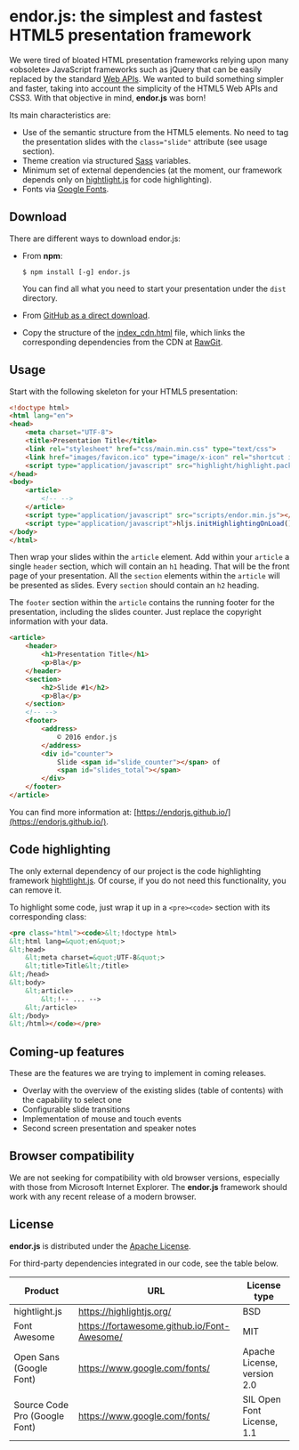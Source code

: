 # endor.js: the simplest and fastest HTML5 presentation framework

We were tired of bloated HTML presentation frameworks relying upon many «obsolete»
JavaScript frameworks such as jQuery that can be easily replaced by the standard
[Web APIs](https://developer.mozilla.org/en-US/docs/Web/API).
We wanted to build something simpler and faster, taking into account the simplicity
of the HTML5 Web APIs and CSS3. With that objective in mind,
**endor.js** was born!

Its main characteristics are:

+ Use of the semantic structure from the HTML5 elements.
  No need to tag the presentation slides with the
  `class="slide"` attribute (see usage section).
+ Theme creation via structured [Sass](http://sass-lang.com/)
  variables.
+ Minimum set of external dependencies (at the moment, our
  framework depends only on [hightlight.js](https://highlightjs.org/)
  for code highlighting).
+ Fonts via [Google Fonts](https://www.google.com/fonts).

## Download

There are different ways to download endor.js:

+ From **npm**:

    ```console
    $ npm install [-g] endor.js
    ```

  You can find all what you need to start your presentation under the `dist`
  directory.
+ From [GitHub as a direct download](https://github.com/endorjs/endor/archive/master.zip).
+ Copy the structure of the [index_cdn.html](https://cdn.rawgit.com/endorjs/endor/0.5.0/dist/index_cdn.html)
  file, which links the corresponding dependencies from the CDN at [RawGit](https://rawgit.com/).

## Usage

Start with the following skeleton for your HTML5 presentation:

```html
<!doctype html>
<html lang="en">
<head>
    <meta charset="UTF-8">
    <title>Presentation Title</title>
    <link rel="stylesheet" href="css/main.min.css" type="text/css">
    <link href="images/favicon.ico" type="image/x-icon" rel="shortcut icon">
    <script type="application/javascript" src="highlight/highlight.pack.js"></script>
</head>
<body>
    <article>
        <!-- -->
    </article>
    <script type="application/javascript" src="scripts/endor.min.js"></script>
    <script type="application/javascript">hljs.initHighlightingOnLoad();</script>
</body>
</html>
```

Then wrap your slides within the `article` element. Add within your
`article` a single `header` section, which will contain an `h1`
heading. That will be the front page of your presentation. All
the `section` elements within the `article` will be presented as
slides. Every `section` should contain an `h2` heading.

The `footer` section within the `article` contains the running footer for the
presentation, including the slides counter. Just replace the copyright
information with your data.

```html
<article>
    <header>
        <h1>Presentation Title</h1>
        <p>Bla</p>
    </header>
    <section>
        <h2>Slide #1</h2>
        <p>Bla</p>
    </section>
    <!-- -->
    <footer>
        <address>
            © 2016 endor.js
        </address>
        <div id="counter">
            Slide <span id="slide_counter"></span> of
            <span id="slides_total"></span>
        </div>
    </footer>
</article>
```

You can find more information at: [https://endorjs.github.io/](https://endorjs.github.io/).

## Code highlighting

The only external dependency of our project is the code
highlighting framework [hightlight.js](https://highlightjs.org/).
Of course, if you do not need this functionality, you can
remove it.

To highlight some code, just wrap it up in a `<pre><code>` section
with its corresponding class:

```html
<pre class="html"><code>&lt;!doctype html>
&lt;html lang=&quot;en&quot;>
&lt;head>
    &lt;meta charset=&quot;UTF-8&quot;>
    &lt;title>Title&lt;/title>
&lt;/head>
&lt;body>
    &lt;article>
        &lt;!-- ... -->
    &lt;/article>
&lt;/body>
&lt;/html></code></pre>
```

## Coming-up features

These are the features we are trying to implement in coming releases.

+ Overlay with the overview of the existing slides
  (table of contents) with the capability to select one
+ Configurable slide transitions
+ Implementation of mouse and touch events
+ Second screen presentation and speaker notes

## Browser compatibility

We are not seeking for compatibility with old browser versions, especially with
those from Microsoft Internet Explorer. The **endor.js** framework should work
with any recent release of a modern browser.

## License

**endor.js** is distributed under the [Apache License](./LICENSE).

For third-party dependencies integrated in our code, see the table below.

| Product | URL | License type |
| ------- | --- | ------------ |
| hightlight.js | https://highlightjs.org/ | BSD |
| Font Awesome | https://fortawesome.github.io/Font-Awesome/ | MIT |
| Open Sans (Google Font) | https://www.google.com/fonts/ | Apache License, version 2.0 |
| Source Code Pro (Google Font) | https://www.google.com/fonts/ | SIL Open Font License, 1.1 |
